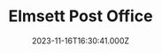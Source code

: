 ---
date: 2023-11-16T16:30:41.000Z
title: Elmsett Post Office
latitude: 52.079752014671904
longitude: 0.9993010677717917
category: checkin
---